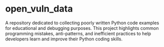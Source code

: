 # open_vuln_data

A repository dedicated to collecting poorly written Python code examples for educational and debugging purposes. This project highlights common programming mistakes, anti-patterns, and inefficient practices to help developers learn and improve their Python coding skills.

